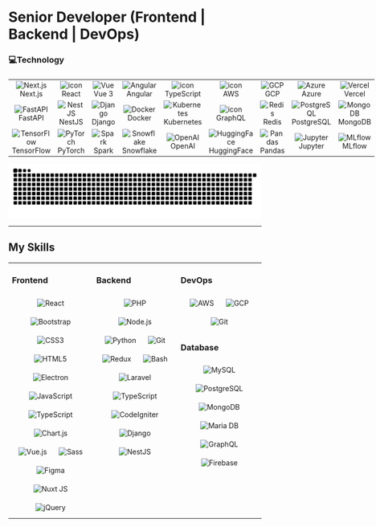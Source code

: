 #  Senior Developer (Frontend | Backend | DevOps)

### 💻Technology
<div style="margin-left: auto; margin-right: auto; width: fit-content">
  <table style="display: flex; align-items: flex-start; align: center">
    <tr>
      <td align="center" width="85">
          <img src="https://skillicons.dev/icons?i=nextjs" width="48" height="48" alt="Next.js" />
        <br>Next.js
      </td>
      <td align="center" width="85">
          <img src="https://techstack-generator.vercel.app/react-icon.svg" alt="icon" width="65" height="65" />
        <br>React
      </td>
      <td align="center" width="85">
          <img src="https://skillicons.dev/icons?i=vue" width="48" height="48" alt="Vue" />
        <br>Vue 3
      </td>
      <td align="center" width="85">
          <img src="https://skillicons.dev/icons?i=angular" width="48" height="48" alt="Angular" />
        <br>Angular
      </td>
      <td align="center" width="85">
          <img src="https://techstack-generator.vercel.app/ts-icon.svg" alt="icon" width="65" height="65" />
        <br>TypeScript
      </td>
      <td align="center" width="85">
          <img src="https://techstack-generator.vercel.app/aws-icon.svg" alt="icon" width="65" height="65" />
        <br>AWS
      </td>
      <td align="center" width="85">
          <img src="https://skillicons.dev/icons?i=gcp" width="48" height="48" alt="GCP" />
        <br>GCP
      </td>
      <td align="center" width="85">
          <img src="https://skillicons.dev/icons?i=azure" width="48" height="48" alt="Azure" />
        <br>Azure
      </td>
      <td align="center" width="85">
          <img src="https://skillicons.dev/icons?i=vercel" width="48" height="48" alt="Vercel" />
        <br>Vercel
      </td>
    </tr>
    <tr>
      <td align="center" width="85">
          <img src="https://skillicons.dev/icons?i=fastapi" width="48" height="48" alt="FastAPI" />
        <br>FastAPI
      </td>
      <td align="center" width="85">
          <img src="https://skillicons.dev/icons?i=nestjs" width="48" height="48" alt="NestJS" />
        <br>NestJS
      </td>
      <td align="center" width="85">
          <img src="https://skillicons.dev/icons?i=django" width="48" height="48" alt="Django" />
        <br>Django
      </td>
      <td align="center" width="85">
          <img src="https://skillicons.dev/icons?i=docker" width="48" height="48" alt="Docker" />
        <br>Docker
      </td>
      <td align="center" width="85">
          <img src="https://skillicons.dev/icons?i=kubernetes" width="48" height="48" alt="Kubernetes" />
        <br>Kubernetes
      </td>
      <td align="center" width="85">
          <img src="https://techstack-generator.vercel.app/graphql-icon.svg" alt="icon" width="65" height="65" />
        <br>GraphQL
      </td>
      <td align="center" width="85">
          <img src="https://skillicons.dev/icons?i=redis" width="48" height="48" alt="Redis" />
        <br>Redis
      </td>
      <td align="center" width="85">
          <img src="https://skillicons.dev/icons?i=postgres" width="48" height="48" alt="PostgreSQL" />
        <br>PostgreSQL
      </td>
      <td align="center" width="85">
          <img src="https://skillicons.dev/icons?i=mongodb" width="48" height="48" alt="MongoDB" />
        <br>MongoDB
      </td>
    </tr>
    <tr>
      <td align="center" width="85">
          <img src="https://www.vectorlogo.zone/logos/tensorflow/tensorflow-icon.svg" width="48" height="48" alt="TensorFlow" />
        <br>TensorFlow
      </td>
      <td align="center" width="85">
          <img src="https://www.vectorlogo.zone/logos/pytorch/pytorch-icon.svg" width="48" height="48" alt="PyTorch" />
        <br>PyTorch
      </td>
      <td align="center" width="85">
          <img src="https://raw.githubusercontent.com/simple-icons/simple-icons/master/icons/apachespark.svg" width="48" height="48" alt="Spark" />
        <br>Spark
      </td>
      <td align="center" width="85">
          <img src="https://www.vectorlogo.zone/logos/snowflake/snowflake-icon.svg" width="48" height="48" alt="Snowflake" />
        <br>Snowflake
      </td>
      <td align="center" width="85">
          <img src="https://cdn.worldvectorlogo.com/logos/openai-2.svg" width="48" height="48" alt="OpenAI" />
          <br>OpenAI
      </td>
      <td align="center" width="85">
          <img src="https://huggingface.co/front/assets/huggingface_logo-noborder.svg" width="48" height="48" alt="HuggingFace" />
          <br>HuggingFace
      </td>
      <td align="center" width="85">
          <img src="https://raw.githubusercontent.com/simple-icons/simple-icons/master/icons/pandas.svg" width="48" height="48" alt="Pandas" />
        <br>Pandas
      </td>
      <td align="center" width="85">
          <img src="https://www.vectorlogo.zone/logos/jupyter/jupyter-icon.svg" width="48" height="48" alt="Jupyter" />
        <br>Jupyter
      </td>
      <td align="center" width="85">
          <img src="https://raw.githubusercontent.com/mlflow/mlflow/master/assets/icon.svg" width="48" height="48" alt="MLflow" />
        <br>MLflow
      </td>
    </tr>
  </table>
</div>
<p align="center">
  <img align="center" src="https://raw.githubusercontent.com/plexpt/plexpt/snake/github-snake.svg">
</p>

<hr>



## My Skills  
<table><tr><td valign="top" width="33%">



### Frontend  
<div align="center">  
<img style="margin: 10px" src="https://profilinator.rishav.dev/skills-assets/react-original-wordmark.svg" alt="React" height="50" />  
<img style="margin: 10px" src="https://profilinator.rishav.dev/skills-assets/bootstrap-plain.svg" alt="Bootstrap" height="50" />  
<img style="margin: 10px" src="https://profilinator.rishav.dev/skills-assets/css3-original-wordmark.svg" alt="CSS3" height="50" />  
<img style="margin: 10px" src="https://profilinator.rishav.dev/skills-assets/html5-original-wordmark.svg" alt="HTML5" height="50" />  
<img style="margin: 10px" src="https://profilinator.rishav.dev/skills-assets/electron-original.svg" alt="Electron" height="50" />  
<img style="margin: 10px" src="https://profilinator.rishav.dev/skills-assets/javascript-original.svg" alt="JavaScript" height="50" />  
<img style="margin: 10px" src="https://profilinator.rishav.dev/skills-assets/typescript-original.svg" alt="TypeScript" height="50" />  
<img style="margin: 10px" src="https://profilinator.rishav.dev/skills-assets/logo-title.svg" alt="Chart.js" height="50" />  
<img style="margin: 10px" src="https://profilinator.rishav.dev/skills-assets/vuejs-original-wordmark.svg" alt="Vue.js" height="50" />  
<img style="margin: 10px" src="https://profilinator.rishav.dev/skills-assets/sass-original.svg" alt="Sass" height="50" />  
<img style="margin: 10px" src="https://profilinator.rishav.dev/skills-assets/figma-icon.svg" alt="Figma" height="50" />  
<img style="margin: 10px" src="https://profilinator.rishav.dev/skills-assets/nuxt.png" alt="Nuxt JS" height="50" />  
<img style="margin: 10px" src="https://profilinator.rishav.dev/skills-assets/jquery.png" alt="jQuery" height="50" />  
</div>

</td><td valign="top" width="33%">



### Backend  
<div align="center">   
<img style="margin: 10px" src="https://profilinator.rishav.dev/skills-assets/php-original.svg" alt="PHP" height="50" />  
<img style="margin: 10px" src="https://profilinator.rishav.dev/skills-assets/nodejs-original-wordmark.svg" alt="Node.js" height="50" />  
<img style="margin: 10px" src="https://profilinator.rishav.dev/skills-assets/python-original.svg" alt="Python" height="50" />  
<img style="margin: 10px" src="https://profilinator.rishav.dev/skills-assets/git-scm-icon.svg" alt="Git" height="50" />  
<img style="margin: 10px" src="https://profilinator.rishav.dev/skills-assets/redux-original.svg" alt="Redux" height="50" />  
<img style="margin: 10px" src="https://profilinator.rishav.dev/skills-assets/gnu_bash-icon.svg" alt="Bash" height="50" />  
<img style="margin: 10px" src="https://profilinator.rishav.dev/skills-assets/laravel-plain-wordmark.svg" alt="Laravel" height="50" />  
<img style="margin: 10px" src="https://profilinator.rishav.dev/skills-assets/typescript-original.svg" alt="TypeScript" height="50" />  
<img style="margin: 10px" src="https://profilinator.rishav.dev/skills-assets/codeigniter.svg" alt="CodeIgniter" height="50" />  
<img style="margin: 10px" src="https://profilinator.rishav.dev/skills-assets/django-original.svg" alt="Django" height="50" />  
<img style="margin: 10px" src="https://profilinator.rishav.dev/skills-assets/nestjs.svg" alt="NestJS" height="50" />
</div>

</td><td valign="top" width="33%">



### DevOps  
<div align="center">  
<img style="margin: 10px" src="https://profilinator.rishav.dev/skills-assets/amazonwebservices-original-wordmark.svg" alt="AWS" height="50" />  
<img style="margin: 10px" src="https://profilinator.rishav.dev/skills-assets/google_cloud-icon.svg" alt="GCP" height="50" />  
<img style="margin: 10px" src="https://profilinator.rishav.dev/skills-assets/git-scm-icon.svg" alt="Git" height="50" />  
</div>  



### Database  
<div align="center">  
<img style="margin: 10px" src="https://profilinator.rishav.dev/skills-assets/mysql-original-wordmark.svg" alt="MySQL" height="50" />  
<img style="margin: 10px" src="https://profilinator.rishav.dev/skills-assets/postgresql-original-wordmark.svg" alt="PostgreSQL" height="50" />  
<img style="margin: 10px" src="https://profilinator.rishav.dev/skills-assets/mongodb-original-wordmark.svg" alt="MongoDB" height="50" />  
<img style="margin: 10px" src="https://profilinator.rishav.dev/skills-assets/mariadb.png" alt="Maria DB" height="50" />  
<img style="margin: 10px" src="https://profilinator.rishav.dev/skills-assets/graphql.png" alt="GraphQL" height="50" />  
<img style="margin: 10px" src="https://profilinator.rishav.dev/skills-assets/firebase.png" alt="Firebase" height="50" />  
</div>

</td></tr></table> 
